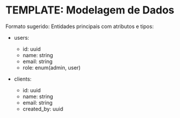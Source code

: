# TEMPLATE: Modelagem de Dados

Formato sugerido:
Entidades principais com atributos e tipos:
- users:
  - id: uuid
  - name: string
  - email: string
  - role: enum(admin, user)

- clients:
  - id: uuid
  - name: string
  - email: string
  - created_by: uuid
